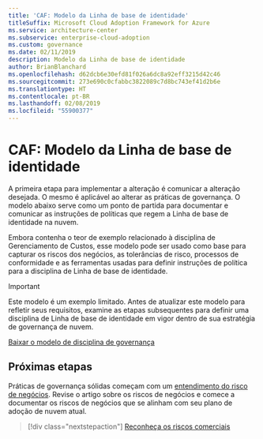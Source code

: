 ```yaml
---
title: 'CAF: Modelo da Linha de base de identidade'
titleSuffix: Microsoft Cloud Adoption Framework for Azure
ms.service: architecture-center
ms.subservice: enterprise-cloud-adoption
ms.custom: governance
ms.date: 02/11/2019
description: Modelo da Linha de base de identidade
author: BrianBlanchard
ms.openlocfilehash: d62dcb6e30efd81f026a6dc8a92eff3215d42c46
ms.sourcegitcommit: 273e690c0cfabbc3822089c7d8bc743ef41d2b6e
ms.translationtype: HT
ms.contentlocale: pt-BR
ms.lasthandoff: 02/08/2019
ms.locfileid: "55900377"
---
```

# <a name="caf-identity-baseline-template"></a>CAF: Modelo da Linha de base de identidade

A primeira etapa para implementar a alteração é comunicar a alteração desejada. O mesmo é aplicável ao alterar as práticas de governança. O modelo abaixo serve como um ponto de partida para documentar e comunicar as instruções de políticas que regem a Linha de base de identidade na nuvem.  

Embora contenha o teor de exemplo relacionado à disciplina de Gerenciamento de Custos, esse modelo pode ser usado como base para capturar os riscos dos negócios, as tolerâncias de risco, processos de conformidade e as ferramentas usadas para definir instruções de política para a disciplina de Linha de base de identidade.

> [!IMPORTANT]
> Este modelo é um exemplo limitado. Antes de atualizar este modelo para refletir seus requisitos, examine as etapas subsequentes para definir uma disciplina de Linha de base de identidade em vigor dentro de sua estratégia de governança de nuvem.

<!-- markdownlint-disable MD033 -->

 <a href="https://archcenter.blob.core.windows.net/cdn/fusion/governance/Governance Discipline Template.docx">Baixar o modelo de disciplina de governança</a>

<!-- markdownlint-enable MD033 -->

## <a name="next-steps"></a>Próximas etapas

Práticas de governança sólidas começam com um [entendimento do risco de negócios](./business-risks.md). Revise o artigo sobre os riscos de negócios e comece a documentar os riscos de negócios que se alinham com seu plano de adoção de nuvem atual.

> [!div class="nextstepaction"]
> [Reconheça os riscos comerciais](./business-risks.md)
